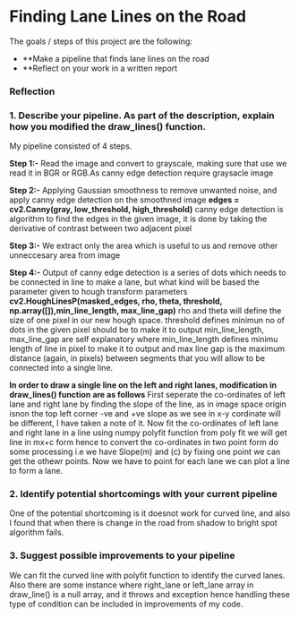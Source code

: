 # **Finding Lane Lines on the Road**

The goals / steps of this project are the following:
* **Make a pipeline that finds lane lines on the road
* **Reflect on your work in a written report


### Reflection

### 1. Describe your pipeline. As part of the description, explain how you modified the draw_lines() function.

My pipeline consisted of 4 steps.

**Step 1:-**
    Read the image and convert to grayscale, making sure that use we read it in BGR or RGB.As canny edge detection require 
    graysacle image
    
**Step 2:-**
    Applying Gaussian smoothness to remove unwanted noise, and apply canny edge detection on the smoothned image
    **edges = cv2.Canny(gray, low_threshold, high_threshold)**
    canny edge detection is algorithm to find the edges in the given image, it is done by taking the derivative of contrast 
    between two adjacent pixel

**Step 3:-**
    We extract only the area which is useful to us and remove other unneccesary area from image
    
**Step 4:-**
    Output of canny edge detection is a series of dots which needs to be connected in line to make a lane, but what kind will
    be based the parameter given to hough transform parameters
    **cv2.HoughLinesP(masked_edges, rho, theta, threshold, np.array([]),min_line_length, max_line_gap)**
    rho and theta will define the size of one pixel in our new hough space.
    threshold defines minimun no of dots in the given pixel should be to make it to output
    min_line_length, max_line_gap are self explanatory where min_line_length defines minimu length of line in pixel to make it to output
    and max line gap is the maximum distance (again, in pixels) between segments that you will allow to be connected into a single line.

**In order to draw a single line on the left and right lanes, modification in draw_lines() function are as follows**
    First seperate the co-ordinates of left lane and right lane by finding the slope of the line, as in image space origin isnon the 
    top   left corner -ve and +ve slope as we see in x-y cordinate will be different, I have taken a note of it.
    Now fit the co-ordinates of left lane and right lane in a line using numpy polyfit function
    from poly fit we will get line in mx+c form hence to convert the co-ordinates in two point form do some processing 
    i.e we have Slope(m) and (c) by fixing one point we can get the othewr points.
    Now we have to point for each lane we can plot a line to form a lane.
    
### 2. Identify potential shortcomings with your current pipeline

One of the potential shortcoming is it doesnot work for curved line, and also I found that when there is change in the road from
shadow to bright spot algorithm fails. 


### 3. Suggest possible improvements to your pipeline

We can fit the curved line with polyfit function to identify the curved lanes.
Also there are some instance where right_lane or left_lane array in draw_line() is a null array, and it throws and exception hence 
handling these type of condition can be included in improvements of my code.
















    
    
    